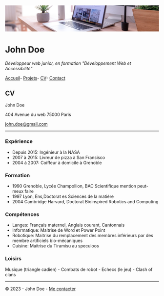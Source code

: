 ![John Doe](https://github.com/Tom-Roche-Oclock/S01E11-Atelier-Recap/blob/main/img/desk-banner.jpg)

# John Doe

*Développeur web junior, en formation "Développement Web et Accessibilité"*

[Accueil](README.md)- [Projets](projets.md)- [CV](cv.md)- [Contact](contact.md)


## CV

John Doe

404 Avenue du web
75000 Paris

john.doe@gmail.com

---

### Expérience

- Depuis 2015: Ingénieur à la NASA
- 2007 à 2015: Livreur de pizza à San Fransisco
- 2004 à 2007: Coiffeur à domicile à Grenoble

### Formation

- 1990 Grenoble, Lycée Champollion, BAC Scientifique mention peut-meux faire
- 1997 Lyon, Ens,Doctorat es Sciences de la matière
- 2004 Cambridge Harvard, Doctorat Bioinspired Robotics and Computing

### Compétences

- Langes: Français maternel, Anglais courant, Cantonnais
- Informatique: Maitrise de Word et Power Point
- Robotique: Maitrise du remplacement des membres inférieurs par des membre artificiels bio-mécaniques
- Cuisine: Maitrise du Tiramisu au speculoos


### Loisirs

Musique (triangle cadien) - Combats de robot - Echecs (le jeu) - Clash of clans

---

© 2023 - John Doe - [Me contacter](contact.md)


